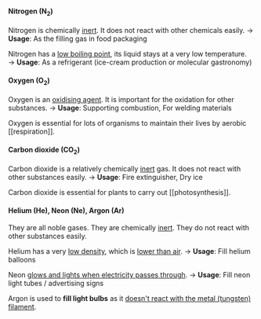 #### Nitrogen (N<sub>2</sub>)
Nitrogen is chemically <u>inert</u>. It does not react with other chemicals easily.
→ **Usage**: As the filling gas in food packaging

Nitrogen has a <u>low boiling point</u>, its liquid stays at a very low temperature.
→ **Usage**: As a refrigerant (ice-cream production or molecular gastronomy)

#### Oxygen (O<sub>2</sub>)
Oxygen is an <u>oxidising agent</u>. It is important for the oxidation for other substances.
→ **Usage**: Supporting combustion, For welding materials

Oxygen is essential for lots of organisms to maintain their lives by aerobic [[respiration]].

#### Carbon dioxide (CO<sub>2</sub>)
Carbon dioxide is a relatively chemically <u>inert</u> gas. It does not react with other substances easily.
→ **Usage**: Fire extinguisher, Dry ice

Carbon dioxide is essential for plants to carry out [[photosynthesis]].

#### Helium (He), Neon (Ne), Argon (Ar)
They are all noble gases. They are chemically <u>inert</u>. They do not react with other substances easily.

Helium has a very <u>low density</u>, which is <u>lower than air</u>.
→ **Usage**: Fill helium balloons

Neon <u>glows and lights when electricity passes through</u>.
→ **Usage**: Fill neon light tubes / advertising signs

Argon is used to **fill light bulbs** as it <u>doesn't react with the metal (tungsten) filament</u>.

